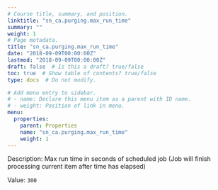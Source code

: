 ```yaml
---
# Course title, summary, and position.
linktitle: "sn_ca.purging.max_run_time"
summary: ""
weight: 1
# Page metadata.
title: "sn_ca.purging.max_run_time"
date: "2018-09-09T00:00:00Z"
lastmod: "2018-09-09T00:00:00Z"
draft: false  # Is this a draft? true/false
toc: true  # Show table of contents? true/false
type: docs  # Do not modify.

# Add menu entry to sidebar.
# - name: Declare this menu item as a parent with ID name.
# - weight: Position of link in menu.
menu:
  properties:
    parent: Properties
    name: "sn_ca.purging.max_run_time"
    weight: 1
---
```


Description: Max run time in seconds of scheduled job (Job will finish processing current item after time has elapsed)


Value: `300`